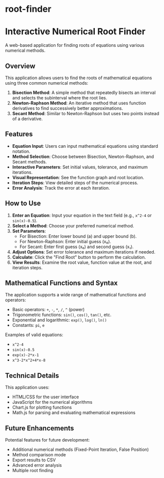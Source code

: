 # root-finder
# Interactive Numerical Root Finder

A web-based application for finding roots of equations using various numerical methods.

## Overview

This application allows users to find the roots of mathematical equations using three common numerical methods:

1. **Bisection Method**: A simple method that repeatedly bisects an interval and selects the subinterval where the root lies.
2. **Newton-Raphson Method**: An iterative method that uses function derivatives to find successively better approximations.
3. **Secant Method**: Similar to Newton-Raphson but uses two points instead of a derivative.

## Features

- **Equation Input**: Users can input mathematical equations using standard notation.
- **Method Selection**: Choose between Bisection, Newton-Raphson, and Secant methods.
- **Interactive Parameters**: Set initial values, tolerance, and maximum iterations.
- **Visual Representation**: See the function graph and root location.
- **Iteration Steps**: View detailed steps of the numerical process.
- **Error Analysis**: Track the error at each iteration.

## How to Use

1. **Enter an Equation**: Input your equation in the text field (e.g., `x^2-4` or `sin(x)-0.5`).
2. **Select a Method**: Choose your preferred numerical method.
3. **Set Parameters**:
   - For Bisection: Enter lower bound (a) and upper bound (b).
   - For Newton-Raphson: Enter initial guess (x₀).
   - For Secant: Enter first guess (x₀) and second guess (x₁).
4. **Adjust Options**: Set error tolerance and maximum iterations if needed.
5. **Calculate**: Click the "Find Root" button to perform the calculation.
6. **View Results**: Examine the root value, function value at the root, and iteration steps.

## Mathematical Functions and Syntax

The application supports a wide range of mathematical functions and operators:

- Basic operators: `+`, `-`, `*`, `/`, `^` (power)
- Trigonometric functions: `sin()`, `cos()`, `tan()`, etc.
- Exponential and logarithmic: `exp()`, `log()`, `ln()`
- Constants: `pi`, `e`

Examples of valid equations:
- `x^2-4`
- `sin(x)-0.5`
- `exp(x)-2*x-1`
- `x^3-2*x^2+4*x-8`

## Technical Details

This application uses:
- HTML/CSS for the user interface
- JavaScript for the numerical algorithms
- Chart.js for plotting functions
- Math.js for parsing and evaluating mathematical expressions

## Future Enhancements

Potential features for future development:
- Additional numerical methods (Fixed-Point Iteration, False Position)
- Method comparison mode
- Export results to CSV
- Advanced error analysis
- Multiple root finding